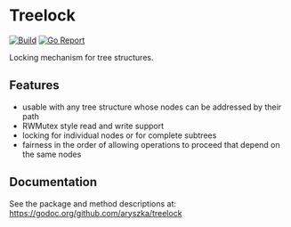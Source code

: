 # Treelock

[![Build](https://github.com/aryszka/treelock/workflows/Build/badge.svg)](https://github.com/aryszka/treelock/actions?query=workflow%3ABuild)
[![Go Report](https://goreportcard.com/badge/github.com/aryszka/treelock)](https://goreportcard.com/report/github.com/aryszka/treelock)

Locking mechanism for tree structures.

## Features

- usable with any tree structure whose nodes can be addressed by their path
- RWMutex style read and write support
- locking for individual nodes or for complete subtrees
- fairness in the order of allowing operations to proceed that depend on the same nodes

## Documentation

See the package and method descriptions at: https://godoc.org/github.com/aryszka/treelock
